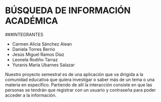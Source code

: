 # BÚSQUEDA DE INFORMACIÓN  ACADÉMICA

###INTEGRANTES
-  Carmen Alicia Sánchez Alean 
- Daniela Torres Berrio
- Jesús Miguel Ramos Díaz
- Leonela Rodiño Tarraz
- Yuranis María Ubarnes Salazar

Nuestro proyecto semestral es de una aplicación que va dirigida a la comunidad educativa que quiera investigar o saber más de un tema o una materia en específico. Partiendo de allí la interacción consiste en que las personas se tendrán que registrar con un usuario y contraseña para poder acceder a la información.     
